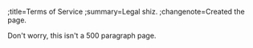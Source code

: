 ;title=Terms of Service
;summary=Legal shiz.
;changenote=Created the page.

Don't worry, this isn't a 500 paragraph page.
